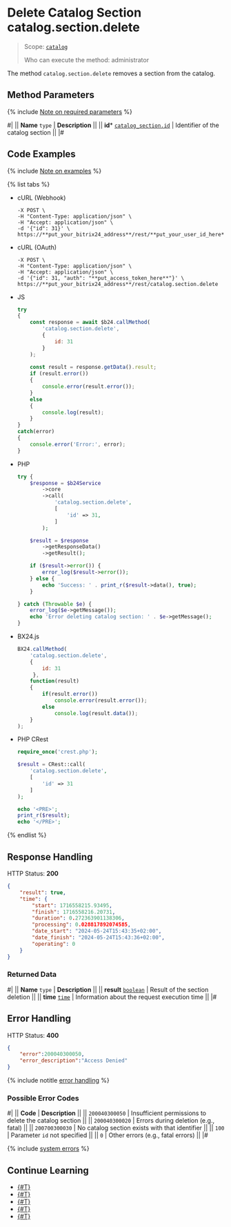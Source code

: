 # Delete Catalog Section catalog.section.delete

> Scope: [`catalog`](../../scopes/permissions.md)
>
> Who can execute the method: administrator

The method `catalog.section.delete` removes a section from the catalog.

## Method Parameters

{% include [Note on required parameters](../../../_includes/required.md) %}

#|
|| **Name**
`type` | **Description** ||
|| **id***
[`catalog_section.id`](../data-types.md#catalog_section) | Identifier of the catalog section ||
|#

## Code Examples

{% include [Note on examples](../../../_includes/examples.md) %}

{% list tabs %}

- cURL (Webhook)

    ```curl
    -X POST \
    -H "Content-Type: application/json" \
    -H "Accept: application/json" \
    -d '{"id": 31}' \
    https://**put_your_bitrix24_address**/rest/**put_your_user_id_here**/**put_your_webhook_here**/catalog.section.delete
    ```

- cURL (OAuth)

    ```curl
    -X POST \
    -H "Content-Type: application/json" \
    -H "Accept: application/json" \
    -d '{"id": 31, "auth": "**put_access_token_here**"}' \
    https://**put_your_bitrix24_address**/rest/catalog.section.delete
    ```

- JS

    ```js
    try
    {
        const response = await $b24.callMethod(
            'catalog.section.delete',
            {
                id: 31
            }
        );
        
        const result = response.getData().result;
        if (result.error())
        {
            console.error(result.error());
        }
        else
        {
            console.log(result);
        }
    }
    catch(error)
    {
        console.error('Error:', error);
    }
    ```

- PHP

    ```php
    try {
        $response = $b24Service
            ->core
            ->call(
                'catalog.section.delete',
                [
                    'id' => 31,
                ]
            );
    
        $result = $response
            ->getResponseData()
            ->getResult();
    
        if ($result->error()) {
            error_log($result->error());
        } else {
            echo 'Success: ' . print_r($result->data(), true);
        }
    
    } catch (Throwable $e) {
        error_log($e->getMessage());
        echo 'Error deleting catalog section: ' . $e->getMessage();
    }
    ```

- BX24.js

    ```js
    BX24.callMethod(
        'catalog.section.delete', 
        { 
            id: 31 
         }, 
        function(result)
        {
            if(result.error())
                console.error(result.error());
            else
                console.log(result.data());
        }
    );
    ```

- PHP CRest

    ```php
    require_once('crest.php');

    $result = CRest::call(
        'catalog.section.delete',
        [
            'id' => 31
        ]
    );

    echo '<PRE>';
    print_r($result);
    echo '</PRE>';
    ```

{% endlist %}

## Response Handling

HTTP Status: **200**

```json
{
    "result": true,
    "time": {
        "start": 1716558215.93495,
        "finish": 1716558216.20731,
        "duration": 0.272363901138306,
        "processing": 0.028817892074585,
        "date_start": "2024-05-24T15:43:35+02:00",
        "date_finish": "2024-05-24T15:43:36+02:00",
        "operating": 0
    }
}
```

### Returned Data

#|
|| **Name**
`type` | **Description** ||
|| **result**
[`boolean`](../../data-types.md) | Result of the section deletion ||
|| **time**
[`time`](../../data-types.md) | Information about the request execution time ||
|#

## Error Handling

HTTP Status: **400**

```json
{
    "error":200040300050,
    "error_description":"Access Denied"
}
```

{% include notitle [error handling](../../../_includes/error-info.md) %}

### Possible Error Codes

#|
|| **Code** | **Description** ||
|| `200040300050` | Insufficient permissions to delete the catalog section ||
|| `200040300020` | Errors during deletion (e.g., fatal) ||
|| `200700300030` | No catalog section exists with that identifier ||
|| `100` | Parameter `id` not specified ||
|| `0` | Other errors (e.g., fatal errors) ||
|#

{% include [system errors](../../../_includes/system-errors.md) %}

## Continue Learning 

- [{#T}](./catalog-section-add.md)
- [{#T}](./catalog-section-update.md)
- [{#T}](./catalog-section-get.md)
- [{#T}](./catalog-section-list.md)
- [{#T}](./catalog-section-get-fields.md)